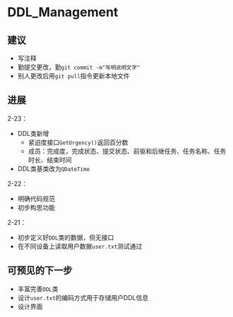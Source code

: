 # DDL_Management

## 建议

- 写注释
- 勤提交更改，勤`git commit -m"写明说明文字"`
- 别人更改后用`git pull`指令更新本地文件

## 进展

2-23：

- DDL类新增
  - 紧迫度接口`GetUrgency()`返回百分数
  - 成员：完成度，完成状态、提交状态、前驱和后继任务、任务名称、任务时长、结束时间
- DDL类基类改为`QDateTime`

2-22：

- 明确代码规范
- 初步构思功能

2-21：

- 初步定义好`DDL`类的数据，但无接口
- 在不同设备上读取用户数据`user.txt`测试通过

## 可预见的下一步

- 丰富完善`DDL`类
- 设计`user.txt`的编码方式用于存储用户DDL信息
- 设计界面
